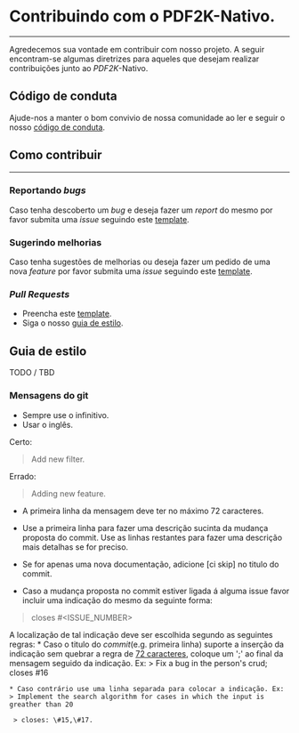 # Contribuindo com o PDF2K-Nativo.
***
Agredecemos sua vontade em contribuir com nosso projeto. A seguir encontram-se algumas diretrizes para aqueles que desejam realizar contribuições junto ao _PDF2K_-Nativo.

## Código de conduta

Ajude-nos a manter o bom convivio de nossa comunidade ao ler e seguir o nosso [código de conduta](/docs/CODE_OF_CONDUCT.md).

## Como contribuir
***
### Reportando _bugs_
Caso tenha descoberto um _bug_ e deseja fazer um _report_ do mesmo por favor submita uma _issue_ seguindo este [template](/docs/ISSUE_TEMPLATE/BUG_ISSUE_TEMPLATE.md).
### Sugerindo melhorias
Caso tenha sugestões de melhorias ou deseja fazer um pedido de uma nova _feature_ por favor submita uma _issue_ seguindo este [template](/docs/ISSUE_TEMPLATE/FEATURE_ISSUE_TEMPLATE.md).
### _Pull Requests_
  * Preencha este [template](/docs/PULL_REQUEST_TEMPLATE.md).
  * Siga o nosso [guia de estilo]().

## Guia de estilo
TODO / TBD
### Mensagens do git
  * Sempre use o infinitivo.
  * Usar o inglês.

  Certo:
  > Add new filter.

  Errado:
  > Adding new feature.

  * A primeira linha da mensagem deve ter no máximo 72 caracteres.

  * <a name="line-rule"></a> Use a primeira linha para fazer uma descrição sucinta da mudança proposta do commit. Use as linhas restantes para fazer uma descrição mais detalhas se for preciso.

  * Se for apenas uma nova documentação, adicione [ci skip] no titulo do commit.

  * Caso a mudança proposta no commit estiver ligada á alguma issue favor  incluir uma indicação do mesmo da seguinte forma:
  > closes #<ISSUE_NUMBER>

  A localização de tal indicação deve ser escolhida segundo as seguintes regras:
    * Caso o titulo do _commit_(e.g. primeira linha) suporte a inserção da indicação sem quebrar a regra de [72 caracteres](#line-rule), coloque um ';' ao final da mensagem seguido da indicação. Ex:
    > Fix a bug in the person's crud; closes \#16

    * Caso contrário use uma linha separada para colocar a indicação. Ex:
    > Implement the search algorithm for cases in which the input is greather than 20

     > closes: \#15,\#17.
